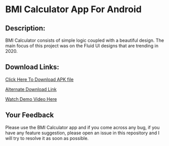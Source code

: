 # BMI Calculator App For Android
## Description:
BMI Calculator consists of simple logic coupled with a beautiful design. The main focus of this project was on the Fluid UI designs that are trending in 2020.

## Download Links:
[Click Here To Download APK file](https://github.com/Aadityajoshi151/BMI-Calculator-App/releases/download/v1.0/BMI.Calculator.apk)

[Alternate Download Link](http://www.mediafire.com/file/ai0otb0okkxx7c6/BMI_Calculator.apk/file)

[Watch Demo Video Here](https://www.youtube.com/watch?v=4w7KVpC5fMo)

## Your Feedback
Please use the BMI Calculator app and if you come across any bug, if you have any feature suggestion, please open an issue in this repository and I will try to resolve it as soon as possible.
